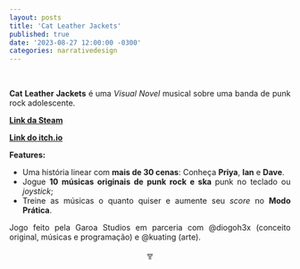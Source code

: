 ```yaml
---
layout: posts
title: 'Cat Leather Jackets'
published: true
date: '2023-08-27 12:00:00 -0300'
categories: narrativedesign
---
```



<div style="text-align:justify">
<p>⠀</p>
<p> <b>Cat Leather Jackets</b> é uma <i>Visual Novel</i> musical sobre uma banda de punk rock adolescente.</p>
<p> <b> <a href= "https://store.steampowered.com/app/1673830/Cat_Leather_Jackets/"> Link da Steam </a> </b> </p>
<p> <b> <a href= "https://diogoh3x.itch.io/clj"> Link do itch.io </a> </b> </p>
<p> <b> Features: </b> </p>
<ul>
<li>Uma história linear com <b>mais de 30 cenas</b>: Conheça <b>Priya</b>, <b>Ian</b> e <b>Dave</b>.</li>
<li>Jogue <b>10 músicas originais de punk rock e ska </b>punk no teclado ou <i>joystick</i>;</li>
<li>Treine as músicas o quanto quiser e aumente seu <i>score</i> no <b>Modo Prática</b>.</li>
</ul>
<p></p>
<p> Jogo feito pela Garoa Studios em parceria com @diogoh3x (conceito original, músicas e programação) e @kuating (arte).</p>

<p style="text-align:center"> ╦ </p>
